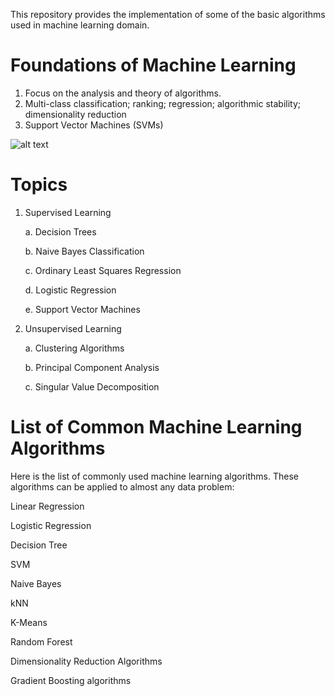 This repository provides the implementation of some of the basic algorithms used in machine learning domain. 

# Foundations of Machine Learning 
1.  Focus on the analysis and theory of algorithms. 
2.  Multi-class classification; ranking; regression; algorithmic stability; dimensionality reduction
3.  Support Vector Machines (SVMs) 

![alt text](https://upload.wikimedia.org/wikipedia/commons/1/18/Bayes%27_Theorem_MMB_01.jpg)

# Topics
1.  Supervised Learning

      a.  Decision Trees

      b.  Naive Bayes Classification

      c.  Ordinary Least Squares Regression

      d.  Logistic Regression

      e.  Support Vector Machines
  
2.  Unsupervised Learning

      a.  Clustering Algorithms

      b.  Principal Component Analysis

      c.  Singular Value Decomposition
  
  
# List of Common Machine Learning Algorithms
Here is the list of commonly used machine learning algorithms. These algorithms can be applied to almost any data problem:

  Linear Regression
  
  Logistic Regression
  
  Decision Tree
  
  SVM
  
  Naive Bayes
  
  kNN
  
  K-Means
  
  Random Forest
    
  Dimensionality Reduction Algorithms
  
  Gradient Boosting algorithms
 
